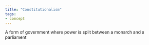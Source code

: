 ```yaml
---
title: "Constitutionalism"
tags:
- concept
---
```

A form of government where power is split between a monarch and a parliament